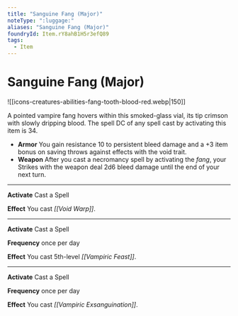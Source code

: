 ```yaml
---
title: "Sanguine Fang (Major)"
noteType: ":luggage:"
aliases: "Sanguine Fang (Major)"
foundryId: Item.rY8ahB1H5r3efQ89
tags:
  - Item
---
```


# Sanguine Fang (Major)
![[icons-creatures-abilities-fang-tooth-blood-red.webp|150]]

A pointed vampire fang hovers within this smoked-glass vial, its tip crimson with slowly dripping blood. The spell DC of any spell cast by activating this item is 34.

*   **Armor** You gain resistance 10 to persistent bleed damage and a +3 item bonus on saving throws against effects with the void trait.
*   **Weapon** After you cast a necromancy spell by activating the _fang_, your Strikes with the weapon deal 2d6 bleed damage until the end of your next turn.

* * *

**Activate** Cast a Spell

**Effect** You cast _[[Void Warp]]_.

* * *

**Activate** Cast a Spell

**Frequency** once per day

**Effect** You cast 5th-level _[[Vampiric Feast]]_.

* * *

**Activate** Cast a Spell

**Frequency** once per day

**Effect** You cast _[[Vampiric Exsanguination]]_.
